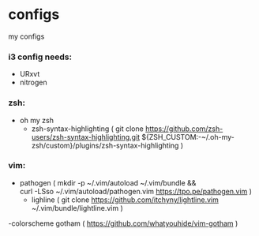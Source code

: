 # configs
my configs

### i3 config needs:
  - URxvt
  - nitrogen
  
### zsh:
  - oh my zsh
    - zsh-syntax-highlighting ( git clone https://github.com/zsh-users/zsh-syntax-highlighting.git ${ZSH_CUSTOM:-~/.oh-my-zsh/custom}/plugins/zsh-syntax-highlighting )

### vim:
  - pathogen (  mkdir -p ~/.vim/autoload ~/.vim/bundle && \
curl -LSso ~/.vim/autoload/pathogen.vim https://tpo.pe/pathogen.vim )
    - lighline ( git clone https://github.com/itchyny/lightline.vim ~/.vim/bundle/lightline.vim )
    
  -colorscheme gotham ( https://github.com/whatyouhide/vim-gotham )
